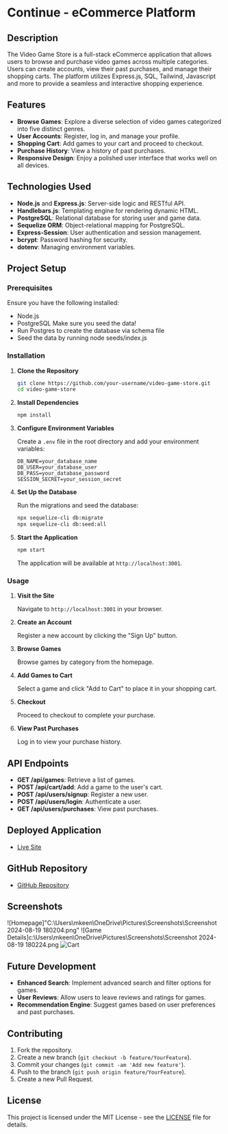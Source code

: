 # Continue - eCommerce Platform

## Description

The Video Game Store is a full-stack eCommerce application that allows users to browse and purchase video games across multiple categories. Users can create accounts, view their past purchases, and manage their shopping carts. The platform utilizes Express.js, SQL, Tailwind, Javascript and more to provide a seamless and interactive shopping experience.

## Features

- **Browse Games**: Explore a diverse selection of video games categorized into five distinct genres.
- **User Accounts**: Register, log in, and manage your profile.
- **Shopping Cart**: Add games to your cart and proceed to checkout.
- **Purchase History**: View a history of past purchases.
- **Responsive Design**: Enjoy a polished user interface that works well on all devices.

## Technologies Used

- **Node.js** and **Express.js**: Server-side logic and RESTful API.
- **Handlebars.js**: Templating engine for rendering dynamic HTML.
- **PostgreSQL**: Relational database for storing user and game data.
- **Sequelize ORM**: Object-relational mapping for PostgreSQL.
- **Express-Session**: User authentication and session management.
- **bcrypt**: Password hashing for security.
- **dotenv**: Managing environment variables.

## Project Setup

### Prerequisites

Ensure you have the following installed:
- Node.js
- PostgreSQL
Make sure you seed the data!
- Run Postgres to create the database via schema file
- Seed the data by running node seeds/index.js

### Installation

1. **Clone the Repository**

    ```bash
    git clone https://github.com/your-username/video-game-store.git
    cd video-game-store
    ```

2. **Install Dependencies**

    ```bash
    npm install
    ```

3. **Configure Environment Variables**

    Create a `.env` file in the root directory and add your environment variables:

    ```env
    DB_NAME=your_database_name
    DB_USER=your_database_user
    DB_PASS=your_database_password
    SESSION_SECRET=your_session_secret
    ```

4. **Set Up the Database**

    Run the migrations and seed the database:

    ```bash
    npx sequelize-cli db:migrate
    npx sequelize-cli db:seed:all
    ```

5. **Start the Application**

    ```bash
    npm start
    ```

    The application will be available at `http://localhost:3001`.

### Usage

1. **Visit the Site**

    Navigate to `http://localhost:3001` in your browser.

2. **Create an Account**

    Register a new account by clicking the "Sign Up" button.

3. **Browse Games**

    Browse games by category from the homepage.

4. **Add Games to Cart**

    Select a game and click "Add to Cart" to place it in your shopping cart.

5. **Checkout**

    Proceed to checkout to complete your purchase.

6. **View Past Purchases**

    Log in to view your purchase history.

## API Endpoints

- **GET /api/games**: Retrieve a list of games.
- **POST /api/cart/add**: Add a game to the user's cart.
- **POST /api/users/signup**: Register a new user.
- **POST /api/users/login**: Authenticate a user.
- **GET /api/users/purchases**: View past purchases.

## Deployed Application

- [Live Site](https://your-deployed-app.render.com)

## GitHub Repository

- [GitHub Repository](https://github.com/your-username/video-game-store)

## Screenshots

![Homepage]"C:\Users\mkeen\OneDrive\Pictures\Screenshots\Screenshot 2024-08-19 180204.png"
![Game Details]c:\Users\mkeen\OneDrive\Pictures\Screenshots\Screenshot 2024-08-19 180224.png
![Cart](public/images/cart.png)

## Future Development

- **Enhanced Search**: Implement advanced search and filter options for games.
- **User Reviews**: Allow users to leave reviews and ratings for games.
- **Recommendation Engine**: Suggest games based on user preferences and past purchases.

## Contributing

1. Fork the repository.
2. Create a new branch (`git checkout -b feature/YourFeature`).
3. Commit your changes (`git commit -am 'Add new feature'`).
4. Push to the branch (`git push origin feature/YourFeature`).
5. Create a new Pull Request.

## License

This project is licensed under the MIT License - see the [LICENSE](LICENSE) file for details.
